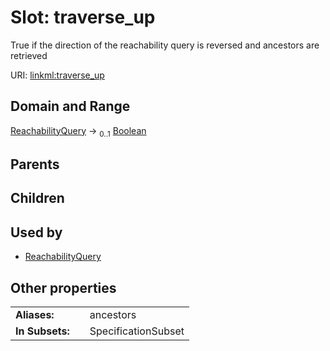 
# Slot: traverse_up


True if the direction of the reachability query is reversed and ancestors are retrieved

URI: [linkml:traverse_up](https://w3id.org/linkml/traverse_up)


## Domain and Range

[ReachabilityQuery](ReachabilityQuery.md) &#8594;  <sub>0..1</sub> [Boolean](types/Boolean.md)

## Parents


## Children


## Used by

 * [ReachabilityQuery](ReachabilityQuery.md)

## Other properties

|  |  |  |
| --- | --- | --- |
| **Aliases:** | | ancestors |
| **In Subsets:** | | SpecificationSubset |

